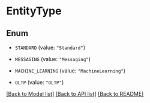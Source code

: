 # EntityType

## Enum


* `STANDARD` (value: `"Standard"`)

* `MESSAGING` (value: `"Messaging"`)

* `MACHINE_LEARNING` (value: `"MachineLearning"`)

* `OLTP` (value: `"OLTP"`)


[[Back to Model list]](../README.md#documentation-for-models) [[Back to API list]](../README.md#documentation-for-api-endpoints) [[Back to README]](../README.md)


